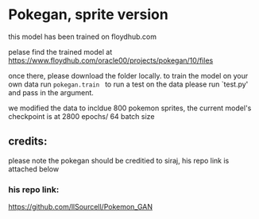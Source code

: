 # Pokegan, sprite version

this model has been trained on floydhub.com 

pelase find the trained model at 
https://www.floydhub.com/oracle00/projects/pokegan/10/files

once there, please download the folder locally. 
to train the model on your own data  run `pokegan.train `
to run a test on the data please run `test.py' and pass in the argument. 

we modified the data to incldue 800 pokemon sprites, the current model's checkpoint is at 2800 epochs/  64 batch size 


## credits: 
please note the pokegan should be creditied to siraj,  his repo link is attached below
### his repo link: 
https://github.com/llSourcell/Pokemon_GAN

